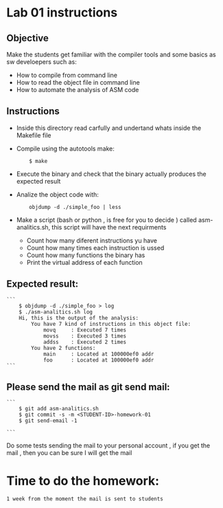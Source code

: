 # Lab 01 instructions

## Objective

Make the students get familiar with the compiler tools and some basics as sw
develoepers such as:

* How to compile from command line
* How to read the object file in command line
* How to automate the analysis of ASM code

## Instructions

* Inside this directory read carfully and undertand whats inside the Makefile
  file
* Compile using the autotools make:

    ```
        $ make
    ```
* Execute the binary and check that the binary actually produces the expected
  result
* Analize the object code with:

    ```
        objdump -d ./simple_foo | less
    ```
* Make a script (bash or python , is free for you to decide ) called
  asm-analitics.sh, this script will have the next requirments

    * Count how many diferent instructions yu have
    * Count how many times each instruction is ussed
    * Count how many functions the binary has
    * Print the virtual address of each function

## Expected result:

    ```
        $ objdump -d ./simple_foo > log
        $ ./asm-analitics.sh log
        Hi, this is the output of the analysis:
            You have 7 kind of instructions in this object file:
                movq     : Executed 7 times
                movss    : Executed 3 times
                addss    : Executed 2 times
            You have 2 functions:
                main     : Located at 100000ef0 addr
                foo      : Located at 100000ef0 addr
    ```
## Please send the mail as git send mail:

    ```
        $ git add asm-analitics.sh
        $ git commit -s -m <STUDENT-ID>-homework-01
        $ git send-email -1

    ```
Do some tests sending the mail to your personal account , if you get the mail ,
then you can be sure I will get the mail

# Time to do the homework:

    1 week from the moment the mail is sent to students


